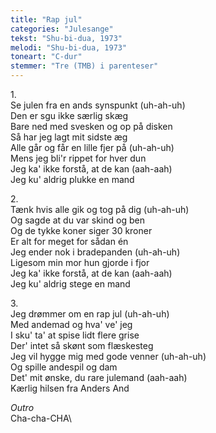 ```yaml
---
title: "Rap jul"
categories: "Julesange"
tekst: "Shu-bi-dua, 1973"
melodi: "Shu-bi-dua, 1973"
toneart: "C-dur"
stemmer: "Tre (TMB) i parenteser"
---
```


1\.\
Se julen fra en ands synspunkt (uh-ah-uh)\
Den er sgu ikke særlig skæg\
Bare ned med svesken og op på disken\
Så har jeg lagt mit sidste æg\
Alle går og får en lille fjer på (uh-ah-uh)\
Mens jeg bli'r rippet for hver dun\
Jeg ka' ikke forstå, at de kan (aah-aah)\
Jeg ku' aldrig plukke en mand

2\.\
Tænk hvis alle gik og tog på dig (uh-ah-uh)\
Og sagde at du var skind og ben\
Og de tykke koner siger 30 kroner\
Er alt for meget for sådan én\
Jeg ender nok i bradepanden (uh-ah-uh)\
Ligesom min mor hun gjorde i fjor\
Jeg ka' ikke forstå, at de kan (aah-aah)\
Jeg ku' aldrig stege en mand

3\.\
Jeg drømmer om en rap jul (uh-ah-uh)\
Med andemad og hva' ve' jeg\
I sku' ta' at spise lidt flere grise\
Der' intet så skønt som flæskesteg\
Jeg vil hygge mig med gode venner (uh-ah-uh)\
Og spille andespil og dam\
Det' mit ønske, du rare julemand (aah-aah)\
Kærlig hilsen fra Anders And

*Outro*\
Cha-cha-CHA\

